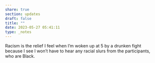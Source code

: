 ```yaml
---
share: true
section: updates
draft: false
title: ""
date: 2023-05-27 05:41:11
type: _notes
---
```


Racism is the relief I feel when I’m woken up at 5 by a drunken fight because I see I won’t have to hear any racial slurs from the participants, who are Black.
